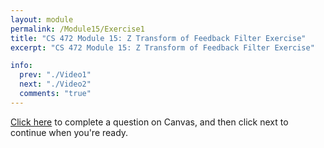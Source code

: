 ```yaml
---
layout: module
permalink: /Module15/Exercise1
title: "CS 472 Module 15: Z Transform of Feedback Filter Exercise"
excerpt: "CS 472 Module 15: Z Transform of Feedback Filter Exercise"

info:
  prev: "./Video1"
  next: "./Video2"
  comments: "true"
---
```


<a href = "https://ursinus.instructure.com/courses/12301/assignments/114853">Click here</a> to complete a question on Canvas, and then click next to continue when you're ready.